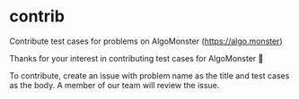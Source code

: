 # contrib
Contribute test cases for problems on AlgoMonster (https://algo.monster)

Thanks for your interest in contributing test cases for AlgoMonster 🙏

To contribute, create an issue with problem name as the title and test cases as the body. A member of our team will review the issue.
